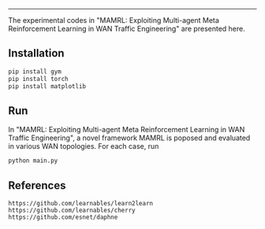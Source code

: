 
--------------------------------------------------------------------------------

The experimental codes in "MAMRL: Exploiting  Multi-agent Meta Reinforcement Learning in WAN Traffic Engineering" are presented here. 


## Installation

~~~bash
pip install gym
pip install torch
pip install matplotlib
~~~

## Run
In "MAMRL: Exploiting  Multi-agent Meta Reinforcement Learning in WAN Traffic Engineering", a novel framework MAMRL is poposed and evaluated in various WAN topologies. For each case, run 
~~~bash
python main.py
~~~

## References

~~~
https://github.com/learnables/learn2learn
https://github.com/learnables/cherry
https://github.com/esnet/daphne
~~~






